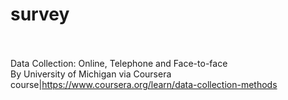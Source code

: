 # survey<br><br>

Data Collection: Online, Telephone and Face-to-face<br>By University of Michigan via Coursera<br>course|https://www.coursera.org/learn/data-collection-methods<br><br>
